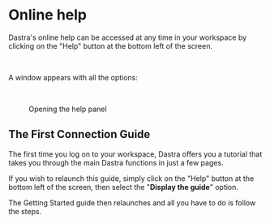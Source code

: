 # Online help

Dastra's online help can be accessed at any time in your workspace by clicking on the "Help" button at the bottom left of the screen.

<figure><img src="../../.gitbook/assets/Capture d’écran 2023-06-07 à 10.43.17.png" alt="" width="157"><figcaption></figcaption></figure>

A window appears with all the options:

<figure><img src="../../.gitbook/assets/Capture d’écran 2023-06-07 à 10.49.05.png" alt="" width="370"><figcaption><p>Opening the help panel</p></figcaption></figure>

## The First Connection Guide

The first time you log on to your workspace, Dastra offers you a tutorial that takes you through the main Dastra functions in just a few pages.&#x20;

If you wish to relaunch this guide, simply click on the "Help" button at the bottom left of the screen, then select the "**Display the guide**" option.

The Getting Started guide then relaunches and all you have to do is follow the steps.
